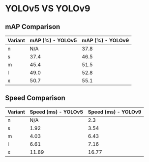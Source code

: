 ---
---

# YOLOv5 VS YOLOv9

## mAP Comparison

| Variant | mAP (%) - YOLOv5 | mAP (%) - YOLOv9 |
| ------- | ---------------- | ---------------- |
| n       | N/A              | 37.8             |
| s       | 37.4             | 46.5             |
| m       | 45.4             | 51.5             |
| l       | 49.0             | 52.8             |
| x       | 50.7             | 55.1             |

## Speed Comparison

| Variant | Speed (ms) - YOLOv5 | Speed (ms) - YOLOv9 |
| ------- | ------------------- | ------------------- |
| n       | N/A                 | 2.3                 |
| s       | 1.92                | 3.54                |
| m       | 4.03                | 6.43                |
| l       | 6.61                | 7.16                |
| x       | 11.89               | 16.77               |
